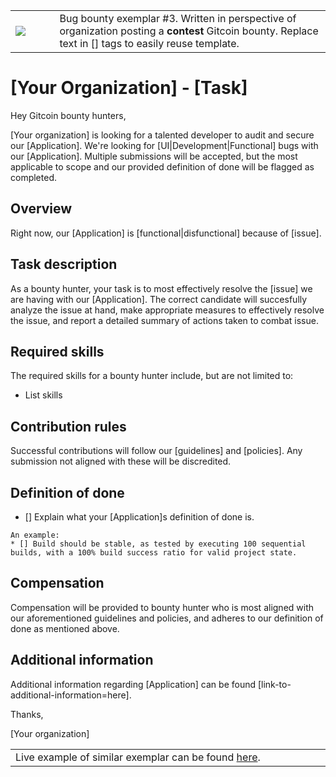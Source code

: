 <table>
<td width=100>
<img src='https://raw.githubusercontent.com/gitcoinco/gitcoinco/master/img/helmet.png'/>
</td>
<td width=800>
  Bug bounty exemplar #3. Written in perspective of organization posting a <strong>contest</strong> Gitcoin bounty. Replace text in [] tags to easily reuse template. 
</td>
</table>

# [Your Organization] - [Task]

Hey Gitcoin bounty hunters,

[Your organization] is looking for a talented developer to audit and secure our [Application]. We're looking for [UI|Development|Functional] bugs with our [Application]. Multiple submissions will be accepted, but the most applicable to scope and our provided definition of done will be flagged as completed.

## Overview

Right now, our [Application] is [functional|disfunctional] because of [issue].

## Task description

As a bounty hunter, your task is to most effectively resolve the [issue] we are having with our [Application]. The correct candidate will succesfully analyze the issue at hand, make appropriate measures to effectively resolve the issue, and report a detailed summary of actions taken to combat issue.

## Required skills

The required skills for a bounty hunter include, but are not limited to:

* List skills

## Contribution rules

Successful contributions will follow our [guidelines] and [policies]. Any submission not aligned with these will be discredited.

## Definition of done

* [] Explain what your [Application]s definition of done is. 

```
An example: 
* [] Build should be stable, as tested by executing 100 sequential builds, with a 100% build success ratio for valid project state.
```

## Compensation 

Compensation will be provided to bounty hunter who is most aligned with our aforementioned guidelines and policies, and adheres to our definition of done as mentioned above.

## Additional information

Additional information regarding [Application] can be found [link-to-additional-information=here].

Thanks,

[Your organization]

<table>
<td width=1000>
Live example of similar exemplar can be found <a href="https://gitcoin.co/issue/cybercongress/cyber-search/255/920">here</a>.
</td>
</table>

